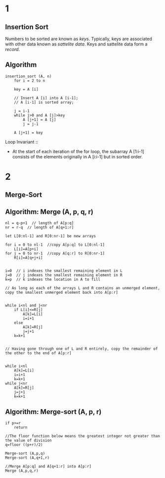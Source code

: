 # 1
## Insertion Sort


Numbers to be sorted are known as *keys*. Typically, keys are associated with other data known as *sattelite data*. Keys and sattelite data form a *record*.


## Algorithm
```
insertion_sort (A, n)
	for i = 2 to n
	
	key = A [i]
	
	// Insert A [i] into A [i-1];
	// A [i-1] is sorted array;

	j = i-1
	while j>0 and A [j]>key
		A [j+1] = A [j]
		j = j-1

	A [j+1] = key
```



Loop Invariant ::
- At the start of each iteration of the for loop, the subarray A [1:i-1] consists of the elements originally in A [i:i-1] but in sorted order.




# 2
## Merge-Sort

## Algorithm: Merge (A, p, q, r)
```
nl = q-p+1  // length of A[p:q]
nr = r-q  // length of A[q+1:r]

let L[0:nl-1] and R[0:nr-1] be new arrays

for i = 0 to nl-1  //copy A[p:q] to L[0:nl-1]
	L[i]=A[p+i]
for j = 0 to nr-1  //copy A[q:r] to R[0:nr-1]
	R[i]=A[q+j+i]


i=0  // i indexes the smallest remaining element in L
j=0  // j indexes the smallest remaining element in R
k=p  // k indexes the location in A to fill

// As long as each of the arrays L and R contains an unmerged element, copy the smallest unmerged element back into A[p:r]


while i<nl and j<nr
	if L[i]<=R[j]
		A[k]=L[i]
		i=i+1
	else
		A[k]=R[j]
		j=j+1
	k=k+1


// Having gone through one of L and R entirely, copy the remainder of the other to the end of A[p:r]


while i<nl
	A[k]=L[i]
	i=i+1
	k=k+1
while j<nr
	A[k]=R[j]
	j=j+1
	k=k+1
```


## Algorithm: Merge-sort (A, p, r)
```
if p>=r
	return

//The floor function below means the greatest integer not greater than the value of division
q=floor ((p+r)/2)

Merge-sort (A,p,q)
Merge-sort (A,q+1,r)

//Merge A[p:q] and A[q+1:r] into A[p:r]
Merge (A,p,q,r)
```
